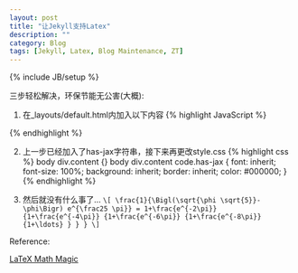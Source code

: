 ```yaml
---
layout: post
title: "让Jekyll支持Latex"
description: ""
category: Blog
tags: [Jekyll, Latex, Blog Maintenance, ZT]
---
```

{% include JB/setup %}

<!-- 这几天蛋疼，又折腾了一下blog，从原来的Octopress又弄成了Jekyll。
意料之外的是，妹纸看到Jekyll Bootstrap的模板颇为喜欢，说比Octopress默认的好看多了=_=...然后我就莫名其妙地多了一个任务，研究出Jekyll怎么支持Latex，并帮她搭一个blog...Orz -->

三步轻松解决，环保节能无公害(大概):

1. 在_layouts/default.html内加入以下内容
{% highlight JavaScript %}
<!-- MathJax Section -->
<script type="text/javascript"
src="http://cdn.mathjax.org/mathjax/latest/MathJax.js?config=TeX-AMS-MML_HTMLorMML"></script>
<script>
    MathJax.Hub.Config({
          tex2jax: {
          skipTags: ['script', 'noscript', 'style', 'textarea', 'pre']
          }
    });
    MathJax.Hub.Queue(function() {
        var all = MathJax.Hub.getAllJax(), i;
        for(i=0; i < all.length; i += 1) {
            all[i].SourceElement().parentNode.className += ' has-jax';
        }
    });
</script>
{% endhighlight %}

2. 上一步已经加入了has-jax字符串，接下来再更改style.css
{% highlight css %}
body div.content {}
    body div.content code.has-jax {
        font: inherit;
        font-size: 100%;
        background: inherit;
        border: inherit;
        color: #000000;
    }
{% endhighlight %}

3. 然后就没有什么事了…
    `\[
    \frac{1}{\Bigl(\sqrt{\phi \sqrt{5}}-\phi\Bigr) e^{\frac25 \pi}} =
    1+\frac{e^{-2\pi}} {1+\frac{e^{-4\pi}} {1+\frac{e^{-6\pi}}
    {1+\frac{e^{-8\pi}} {1+\ldots} } } }
    \]`

Reference:

[LaTeX Math Magic](http://cwoebker.com/posts/latex-math-magic/)


